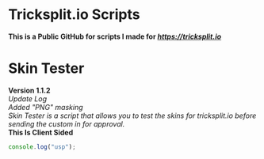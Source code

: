 # Tricksplit.io Scripts
**This is a Public GitHub for scripts I made for *https://tricksplit.io***
# Skin Tester
**Version 1.1.2** <br>
*Update Log* <br>
_Added "PNG" masking_ <br>
*Skin Tester is a script that allows you to test the skins for tricksplit.io before sending the custom in for approval.* <br>
**This Is Client Sided** <br>
```js
console.log("usp");
```
